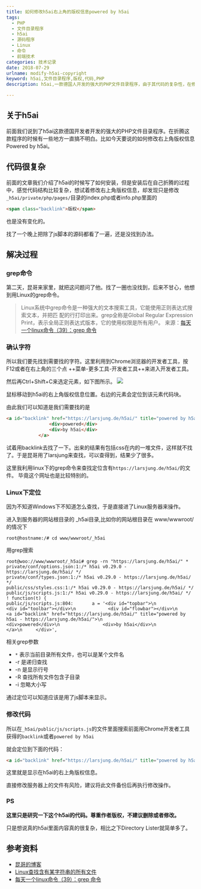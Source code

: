 ```yaml
---
title: 如何修改h5ai右上角的版权信息powered by h5ai
tags:
  - PHP
  - 文件目录程序
  - h5ai
  - 源码程序
  - Linux
  - 命令
  - 前端技术
categories: 技术记录
date: 2018-07-29
urlname: modify-h5ai-copyright
keyword: h5ai,文件目录程序,版权,代码,PHP
description: h5ai,一款德国人开发的强大的PHP文件目录程序，由于其代码的复杂性，在修改的时候遇到很多麻烦，比如今天要说的如何修改h5ai右上角的版权信息powered by h5ai。

---
```

## 关于h5ai

前面我们说到了h5ai这款德国开发者开发的强大的PHP文件目录程序。在折腾这款程序的时候有一些地方一直搞不明白。比如今天要说的如何修改右上角版权信息Powered by h5ai。
<!--more-->
## 代码很复杂
前面的文章我们介绍了h5ai的时候写了如何安装，但是安装后在自己折腾的过程中，感觉代码结构比较复杂，想试着修改右上角版权信息，却发现只是修改`_h5ai/private/php/pages/`目录的index.php或者info.php里面的
```html
<span class="backlink">版权</span>
```
也是没有变化的。

找了一个晚上把除了js脚本的源码都看了一遍，还是没找到办法。
## 解决过程
### grep命令
第二天，昆哥来家里，就把这问题问了他。找了一圈也没找到，后来不甘心，他想到用Linux的grep命令。

> Linux系统中grep命令是一种强大的文本搜索工具，它能使用正则表达式搜索文本，并把匹 配的行打印出来。grep全称是Global Regular Expression Print，表示全局正则表达式版本，它的使用权限是所有用户。
  来源：[每天一个linux命令（39）：grep 命令](http://www.cnblogs.com/peida/archive/2012/12/17/2821195.html)

### 确认字符
所以我们要先找到需要找的字符。这里利用到Chrome浏览器的开发者工具，按F12或者在右上角的三个点 ++菜单-更多工具-开发者工具++来进入开发者工具。

然后再Ctrl+Shift+C来选定元素，如下图所示。
![](https://ws1.sinaimg.cn/large/007cmo4xgy1ftqspi6j1dj30on07qwet.jpg)

鼠标移动到h5ai的右上角版权信息位置。右边的元素会定位到该元素代码块。

由此我们可以知道是我们需要找的是

```html
<a id="backlink" href="https://larsjung.de/h5ai/" title="powered by h5ai - https://larsjung.de/h5ai/">
                <div>powered</div>
                <div>by h5ai</div>
            </a>
```

试着用backlink去找了一下。出来的结果有包括css在内的一堆文件，这样就不找了。于是昆哥用了larsjung来查找，可以查得到，结果少了很多。

这里我利用linux下的grep命令来查找定位含有`https://larsjung.de/h5ai/`的文件。
毕竟这个网址也是比较特别的。
### Linux下定位
因为不知道Windows下不知道怎么查找，于是直接进了Linux服务器来操作。

进入到服务器的网站根目录的 _h5ai目录,比如你的网站根目录在 www/wwwroot/ 的情况下

```shell
root@hostname:/# cd www/wwwroot/_h5ai

```
用grep搜索
```shell
root@woo://www/wwwroot/_h5ai# grep -rn "https://larsjung.de/h5ai/" *
private/conf/options.json:1:/* h5ai v0.29.0 - https://larsjung.de/h5ai/ */
private/conf/types.json:1:/* h5ai v0.29.0 - https://larsjung.de/h5ai/ */
public/css/styles.css:1:/* h5ai v0.29.0 - https://larsjung.de/h5ai/ */
public/js/scripts.js:1:/* h5ai v0.29.0 - https://larsjung.de/h5ai/ */ ! function(t) {
public/js/scripts.js:804:		a = '<div id="topbar">\n            <div id="toolbar"></div>\n            <div id="flowbar"></div>\n      <a id="backlink" href="https://larsjung.de/h5ai/" title="powered by h5ai - https://larsjung.de/h5ai/">\n                <div>powered</div>\n                <div>by h5ai</div>\n            </a>\n     </div>',

```
相关grep参数
-  `*` 表示当前目录所有文件，也可以是某个文件名
- -r 是递归查找
- -n 是显示行号
- -R 查找所有文件包含子目录
- -i 忽略大小写

通过定位可以知道应该是用了js脚本来显示。
### 修改代码
所以在`_h5ai/public/js/scripts.js`的文件里面搜索前面用Chrome开发者工具获得的`backlink`或者`powered by h5ai`

就会定位到下面的代码：

```html
<a id="backlink" href="https://larsjung.de/h5ai/" title="powered by h5ai - https://larsjung.de/h5ai/">\n                <div>powered</div>\n                <div>by h5ai</div>\n            </a>\n   
```
这里就是显示在h5ai的右上角版权信息。

直接修改服务器上的文件有风险，建议将此文件备份后再执行修改操作。
### PS
**这里只是研究一下这个h5ai的代码。尊重作者版权，不建议删除或者修改。**

只是想说真的h5ai里面内容真的很复杂，相比之下Directory Lister就简单多了。


## 参考资料
- [昆哥的博客](http://www.do1024.com/)
- [Linux查找含有某字符串的所有文件](http://blog.51cto.com/151wqooo/1162118)
- [每天一个linux命令（39）：grep 命令](http://www.cnblogs.com/peida/archive/2012/12/17/2821195.html)
